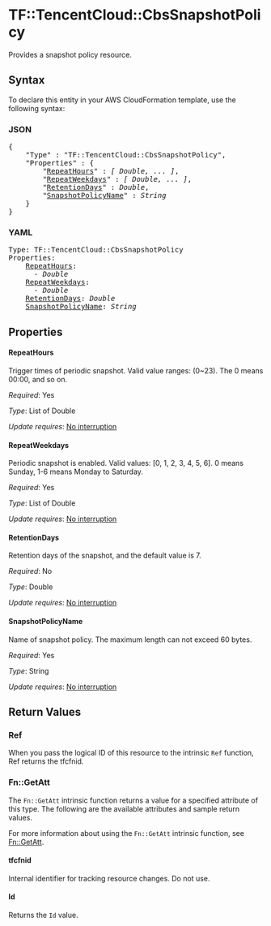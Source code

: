 # TF::TencentCloud::CbsSnapshotPolicy

Provides a snapshot policy resource.

## Syntax

To declare this entity in your AWS CloudFormation template, use the following syntax:

### JSON

<pre>
{
    "Type" : "TF::TencentCloud::CbsSnapshotPolicy",
    "Properties" : {
        "<a href="#repeathours" title="RepeatHours">RepeatHours</a>" : <i>[ Double, ... ]</i>,
        "<a href="#repeatweekdays" title="RepeatWeekdays">RepeatWeekdays</a>" : <i>[ Double, ... ]</i>,
        "<a href="#retentiondays" title="RetentionDays">RetentionDays</a>" : <i>Double</i>,
        "<a href="#snapshotpolicyname" title="SnapshotPolicyName">SnapshotPolicyName</a>" : <i>String</i>
    }
}
</pre>

### YAML

<pre>
Type: TF::TencentCloud::CbsSnapshotPolicy
Properties:
    <a href="#repeathours" title="RepeatHours">RepeatHours</a>: <i>
      - Double</i>
    <a href="#repeatweekdays" title="RepeatWeekdays">RepeatWeekdays</a>: <i>
      - Double</i>
    <a href="#retentiondays" title="RetentionDays">RetentionDays</a>: <i>Double</i>
    <a href="#snapshotpolicyname" title="SnapshotPolicyName">SnapshotPolicyName</a>: <i>String</i>
</pre>

## Properties

#### RepeatHours

Trigger times of periodic snapshot. Valid value ranges: (0~23). The 0 means 00:00, and so on.

_Required_: Yes

_Type_: List of Double

_Update requires_: [No interruption](https://docs.aws.amazon.com/AWSCloudFormation/latest/UserGuide/using-cfn-updating-stacks-update-behaviors.html#update-no-interrupt)

#### RepeatWeekdays

Periodic snapshot is enabled. Valid values: [0, 1, 2, 3, 4, 5, 6]. 0 means Sunday, 1-6 means Monday to Saturday.

_Required_: Yes

_Type_: List of Double

_Update requires_: [No interruption](https://docs.aws.amazon.com/AWSCloudFormation/latest/UserGuide/using-cfn-updating-stacks-update-behaviors.html#update-no-interrupt)

#### RetentionDays

Retention days of the snapshot, and the default value is 7.

_Required_: No

_Type_: Double

_Update requires_: [No interruption](https://docs.aws.amazon.com/AWSCloudFormation/latest/UserGuide/using-cfn-updating-stacks-update-behaviors.html#update-no-interrupt)

#### SnapshotPolicyName

Name of snapshot policy. The maximum length can not exceed 60 bytes.

_Required_: Yes

_Type_: String

_Update requires_: [No interruption](https://docs.aws.amazon.com/AWSCloudFormation/latest/UserGuide/using-cfn-updating-stacks-update-behaviors.html#update-no-interrupt)

## Return Values

### Ref

When you pass the logical ID of this resource to the intrinsic `Ref` function, Ref returns the tfcfnid.

### Fn::GetAtt

The `Fn::GetAtt` intrinsic function returns a value for a specified attribute of this type. The following are the available attributes and sample return values.

For more information about using the `Fn::GetAtt` intrinsic function, see [Fn::GetAtt](https://docs.aws.amazon.com/AWSCloudFormation/latest/UserGuide/intrinsic-function-reference-getatt.html).

#### tfcfnid

Internal identifier for tracking resource changes. Do not use.

#### Id

Returns the <code>Id</code> value.

